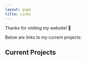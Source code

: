 ```yaml
---
layout: page
title: Links
---
```


Thanks for visiting my website! 🎉

Below are links to my current projects:

## Current Projects

[Traffic Share]: docs/7.5.1/install.md

